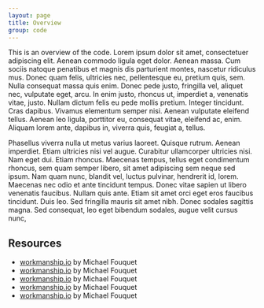 ```yaml
---
layout: page
title: Overview
group: code
---
```


This is an overview of the code. Lorem ipsum dolor sit amet, consectetuer adipiscing elit. Aenean commodo ligula eget dolor. Aenean massa. Cum sociis natoque penatibus et magnis dis parturient montes, nascetur ridiculus mus. Donec quam felis, ultricies nec, pellentesque eu, pretium quis, sem. Nulla consequat massa quis enim. Donec pede justo, fringilla vel, aliquet nec, vulputate eget, arcu. In enim justo, rhoncus ut, imperdiet a, venenatis vitae, justo. Nullam dictum felis eu pede mollis pretium. Integer tincidunt. Cras dapibus. Vivamus elementum semper nisi. Aenean vulputate eleifend tellus. Aenean leo ligula, porttitor eu, consequat vitae, eleifend ac, enim. Aliquam lorem ante, dapibus in, viverra quis, feugiat a, tellus. 

Phasellus viverra nulla ut metus varius laoreet. Quisque rutrum. Aenean imperdiet. Etiam ultricies nisi vel augue. Curabitur ullamcorper ultricies nisi. Nam eget dui. Etiam rhoncus. Maecenas tempus, tellus eget condimentum rhoncus, sem quam semper libero, sit amet adipiscing sem neque sed ipsum. Nam quam nunc, blandit vel, luctus pulvinar, hendrerit id, lorem. Maecenas nec odio et ante tincidunt tempus. Donec vitae sapien ut libero venenatis faucibus. Nullam quis ante. Etiam sit amet orci eget eros faucibus tincidunt. Duis leo. Sed fringilla mauris sit amet nibh. Donec sodales sagittis magna. Sed consequat, leo eget bibendum sodales, augue velit cursus nunc,

<div class="block">
<h2 class="section-heading">Resources</h2>
<ul class="block__list">
	<li class="block__item">
		<a href="http://workmanship.io/" class="block__link">workmanship.io</a> by Michael Fouquet
	</li>
	<li class="block__item">
		<a href="http://workmanship.io/" class="block__link">workmanship.io</a> by Michael Fouquet
	</li>
	<li class="block__item">
		<a href="http://workmanship.io/" class="block__link">workmanship.io</a> by Michael Fouquet
	</li>
	<li class="block__item">
		<a href="http://workmanship.io/" class="block__link">workmanship.io</a> by Michael Fouquet
	</li>
	<li class="block__item">
		<a href="http://workmanship.io/" class="block__link">workmanship.io</a> by Michael Fouquet
	</li>
</ul>
</div>

